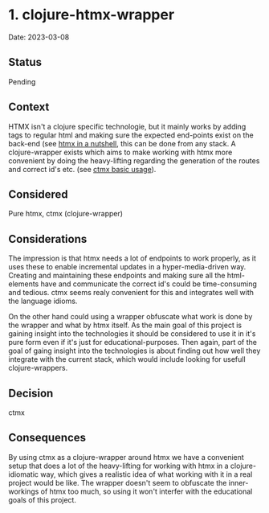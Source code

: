 # 1. clojure-htmx-wrapper

Date: 2023-03-08

## Status

Pending

## Context

HTMX isn't a clojure specific technologie, but it mainly works by adding tags to regular html and making sure the expected end-points exist on the back-end (see [htmx in a nutshell](https://htmx.org/docs/#introduction), this can be done from any stack. A clojure-wrapper exists which aims to make working with htmx more convenient by doing the heavy-lifting regarding the generation of the routes and correct id's etc. (see [ctmx basic usage](https://github.com/whamtet/ctmx#usage)).

## Considered

Pure htmx, ctmx (clojure-wrapper)

## Considerations

The impression is that htmx needs a lot of endpoints to work properly, as it uses these to enable incremental updates in a hyper-media-driven way. Creating and maintaining these endpoints and making sure all the html-elements have and communicate the correct id's could be time-consuming and tedious. ctmx seems realy convenient for this and integrates well with the language idioms. 

On the other hand could using a wrapper obfuscate what work is done by the wrapper and what by htmx itself. As the main goal of this project is gaining insight into the technologies it should be considered to use it in it's pure form even if it's just for educational-purposes. Then again, part of the goal of gaing insight into the technologies is about finding out how well they integrate with the current stack, which would include looking for usefull clojure-wrappers.

## Decision

ctmx

## Consequences

By using ctmx as a clojure-wrapper around htmx we have a convenient setup that does a lot of the heavy-lifting for working with htmx in a clojure-idiomatic way, which gives a realistic idea of what working with it in a real project would be like. The wrapper doesn't seem to obfuscate the inner-workings of htmx too much, so using it won't interfer with the educational goals of this project.
